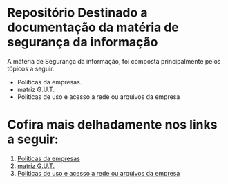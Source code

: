 # Repositório Destinado a documentação da matéria de segurança da informação

A máteria de Segurança da informação, foi composta principalmente pelos tópicos a seguir.

* Políticas da empresas.
* matriz G.U.T.
* Políticas de uso e acesso a rede ou arquivos da empresa

# Cofira mais delhadamente nos links a seguir:

1. [Políticas da empresas](matrizGUT/README.md)
2. [matriz G.U.T.](politicasDaEmpresa/README.md)
3. [Políticas de uso e acesso a rede ou arquivos da empresa](PoliticasdeAcessosARedeEArquivos/README.md)

